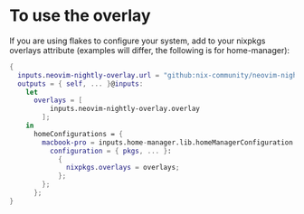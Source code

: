 # To use the overlay 

If you are using flakes to configure your system, add to your nixpkgs overlays attribute (examples will differ, the following is for home-manager):

```nix
{
  inputs.neovim-nightly-overlay.url = "github:nix-community/neovim-nightly-overlay";
  outputs = { self, ... }@inputs:
    let
      overlays = [
          inputs.neovim-nightly-overlay.overlay
        ];
    in
      homeConfigurations = {
        macbook-pro = inputs.home-manager.lib.homeManagerConfiguration {
          configuration = { pkgs, ... }:
            {
              nixpkgs.overlays = overlays;
            };
        };
      };
}
```

